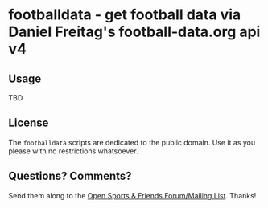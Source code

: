 # footballdata  - get football data via Daniel Freitag's football-data.org api v4  


## Usage

TBD


## License

The `footballdata` scripts are dedicated to the public domain.
Use it as you please with no restrictions whatsoever.


## Questions? Comments?

Send them along to the
[Open Sports & Friends Forum/Mailing List](http://groups.google.com/group/opensport).
Thanks!
